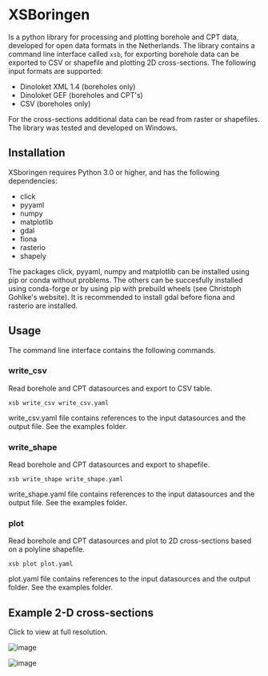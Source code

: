 # XSBoringen

Is a python library for processing and plotting borehole and CPT data,
developed for open data formats in the Netherlands. The library contains
a command line interface called `xsb`, for exporting borehole data can
be exported to CSV or shapefile and plotting 2D cross-sections. The
following input formats are supported:

  - Dinoloket XML 1.4 (boreholes only)
  - Dinoloket GEF (boreholes and CPT's)
  - CSV (boreholes only)

For the cross-sections additional data can be read from raster or
shapefiles. The library was tested and developed on Windows.

## Installation

XSboringen requires Python 3.0 or higher, and has the following
dependencies:

  - click
  - pyyaml
  - numpy
  - matplotlib
  - gdal
  - fiona
  - rasterio
  - shapely

The packages click, pyyaml, numpy and matplotlib can be installed using
pip or conda without problems. The others can be succesfully installed
using conda-forge or by using pip with prebuild wheels (see Christoph
Gohlke's website). It is recommended to install gdal before fiona and
rasterio are installed.

## Usage

The command line interface contains the following commands.

### write\_csv

Read borehole and CPT datasources and export to CSV table.

```
xsb write_csv write_csv.yaml
```

write\_csv.yaml file contains references to the input datasources and
the output file. See the examples folder.

### write\_shape

Read borehole and CPT datasources and export to shapefile.

```
xsb write_shape write_shape.yaml
```

write\_shape.yaml file contains references to the input datasources and
the output file. See the examples folder.

### plot

Read borehole and CPT datasources and plot to 2D cross-sections based on
a polyline shapefile.

```
xsb plot plot.yaml
```

plot.yaml file contains references to the input datasources and the
output folder. See the examples folder.

## Example 2-D cross-sections

Click to view at full
resolution.

![image](https://raw.githubusercontent.com/tomvansteijn/xsboringen/dev/xsboringen/examples/misc/cross_section_Kr.png)

![image](https://raw.githubusercontent.com/tomvansteijn/xsboringen/dev/xsboringen/examples/misc/cross_section_Tn.png)